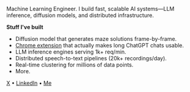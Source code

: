 

Machine Learning Engineer. I build fast, scalable AI systems—LLM inference, diffusion models, and distributed infrastructure.

**Stuff I've built**  
- Diffusion model that generates maze solutions frame-by-frame.
- [Chrome extension](https://chromewebstore.google.com/detail/ChatTree/ichiiknkackionkhdadajbffjmfhkhmn) that actually makes long ChatGPT chats usable.  
- LLM inference engines serving 1k+ req/min.  
- Distributed speech-to-text pipelines (20k+ recordings/day).  
- Real-time clustering for millions of data points.
- More.

[X](https://x.com/rikardradovac) • [LinkedIn](https://www.linkedin.com/in/rikard-radovac-433099133/)  •  [Me](https://rikardradovac.com/)
